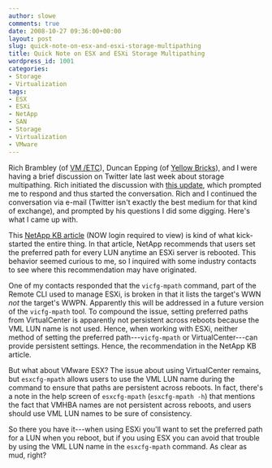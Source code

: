 ```yaml
---
author: slowe
comments: true
date: 2008-10-27 09:36:00+00:00
layout: post
slug: quick-note-on-esx-and-esxi-storage-multipathing
title: Quick Note on ESX and ESXi Storage Multipathing
wordpress_id: 1001
categories:
- Storage
- Virtualization
tags:
- ESX
- ESXi
- NetApp
- SAN
- Storage
- Virtualization
- VMware
---
```


Rich Brambley (of [VM /ETC](http://vmetc.com/)), Duncan Epping (of [Yellow Bricks](http://www.yellow-bricks.com/)), and I were having a brief discussion on Twitter late last week about storage multipathing. Rich initiated the discussion with [this update](http://twitter.com/rbrambley/status/973665521), which prompted me to respond and thus started the conversation. Rich and I continued the conversation via e-mail (Twitter isn't exactly the best medium for that kind of exchange), and prompted by his questions I did some digging. Here's what I came up with.

This [NetApp KB article](https://now.netapp.com/Knowledgebase/solutionarea.asp?id=kb44784) (NOW login required to view) is kind of what kick-started the entire thing. In that article, NetApp recommends that users set the preferred path for every LUN anytime an ESXi server is rebooted. This behavior seemed curious to me, so I inquired with some industry contacts to see where this recommendation may have originated.

One of my contacts responded that the `vicfg-mpath` command, part of the Remote CLI used to manage ESXi, is broken in that it lists the target's WWN _not_ the target's WWPN. Apparently this will be addressed in a future version of the `vicfg-mpath` tool. To compound the issue, setting preferred paths from VirtualCenter is apparently not persistent across reboots because the VML LUN name is not used. Hence, when working with ESXi, neither method of setting the preferred path---`vicfg-mpath` or VirtualCenter---can provide persistent settings. Hence, the recommendation in the NetApp KB article.

But what about VMware ESX? The issue about using VirtualCenter remains, but `esxcfg-mpath` allows users to use the VML LUN name during the command to ensure that paths are persistent across reboots. In fact, there's a note in the help screen of `esxcfg-mpath` (`esxcfg-mpath -h`) that mentions the fact that VMHBA names are not persistent across reboots, and users should use VML LUN names to be sure of consistency.

So there you have it---when using ESXi you'll want to set the preferred path for a LUN when you reboot, but if you using ESX you can avoid that trouble by using the VML LUN name in the `esxcfg-mpath` command. As clear as mud, right?
